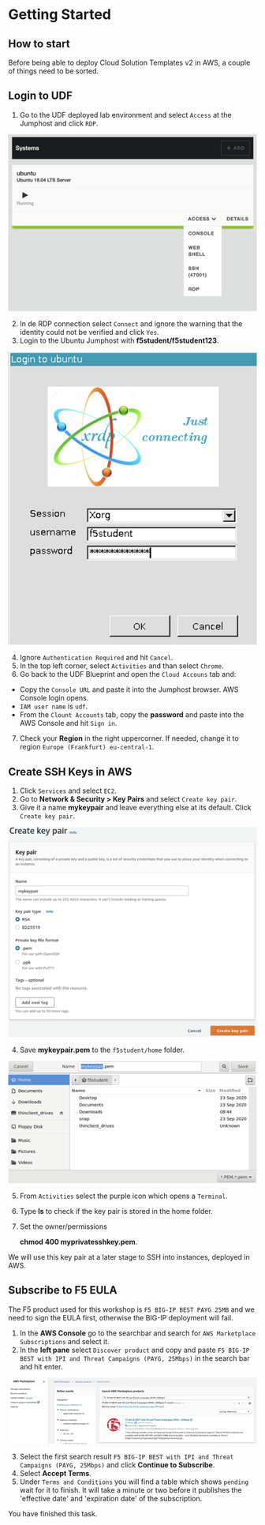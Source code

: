 # Getting Started

## How to start
Before being able to deploy Cloud Solution Templates v2 in AWS, a couple of things need to be sorted.

## Login to UDF
1. Go to the UDF deployed lab environment and select `Access` at the Jumphost and click `RDP`.

![](../png/task0_p1.png)

2. In de RDP connection select `Connect` and ignore the warning that the identity could not be verified and click `Yes`.
3. Login to the Ubuntu Jumphost with **f5student/f5student123**.

![](../png/task0_p2.png)

4. Ignore `Authentication Required` and hit `Cancel`.
5. In the top left corner, select `Activities` and than select `Chrome`.
6. Go back to the UDF Blueprint and open the `Cloud Accouns` tab and:
- Copy the `Console URL` and paste it into the Jumphost browser. AWS Console login opens.
- `IAM user name` is `udf`.
- From the `Clount Accounts` tab, copy the **password** and paste into the AWS Console and hit `Sign in`.
7. Check your **Region** in the right uppercorner. If needed, change it to region `Europe (Frankfurt) eu-central-1`.


## Create SSH Keys in AWS
  
1. Click `Services` and select `EC2`.
2. Go to **Network & Security > Key Pairs** and select `Create key pair`.
3. Give it a name **mykeypair** and leave everything else at its default. Click `Create key pair`.

![](../png/task0_p3.png)

4. Save **mykeypair.pem** to the `f5student/home` folder.

![](../png/task0_p4.png)

5. From `Activities` select the purple icon which opens a `Terminal`.
6. Type **ls** to check if the key pair is stored in the home folder.
7. Set the owner/permissions 
  
   **chmod 400 myprivatesshkey.pem**.

We will use this key pair at a later stage to SSH into instances, deployed in AWS.

## Subscribe to F5 EULA

  The F5 product used for this workshop is `F5 BIG-IP BEST PAYG 25MB` and we need to sign the EULA first, otherwise the BIG-IP deployment will fail.

  1. In the **AWS Console** go to the searchbar and search for `AWS Marketplace Subscriptions` and select it.
  2. In the **left pane** select `Discover product` and copy and paste `F5 BIG-IP BEST with IPI and Threat Campaigns (PAYG, 25Mbps)` in the search bar and hit enter.

![](../png/task0_p5.png)

  3. Select the first search result `F5 BIG-IP BEST with IPI and Threat Campaigns (PAYG, 25Mbps)` and click **Continue to Subscribe**.
  4. Select **Accept Terms**.
  5. Under `Terms and Conditions` you will find a table which shows `pending` wait for it to finish. It will take a minute or two before it publishes the 'effective date' and 'expiration date' of the subscription.

You have finished this task.


